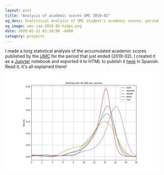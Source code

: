 ```yaml
---
layout: post
title: "Analysis of academic scores UMC 2019-02"
og_desc: Statistical analysis of UMC student's academic scores, period 2019-02.
og_image: umc-iaa-2019-02-hidpi.png
date: 2020-02-21 01:10:00 -0400
category: projects
---
```


I made a long statistical analysis of the accumulated academic scores published by the [UMC](http://www.umc.edu.ve) for the period that just ended (2019-02). I created it as a [Jupyter](https://jupyter.org) notebook and exported it to HTML to publish it [here](/umc-iaa-2019-02) in Spanish. Read it, it's all explained there!

<img src="/assets/img/umc-iaa-2019-02-hidpi.png" alt="Distribution of the academic scores by career" class="big-image">

